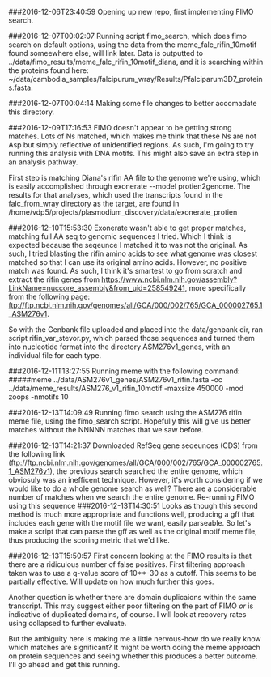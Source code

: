 ###2016-12-06T23:40:59
Opening up new repo, first implementing FIMO search.

###2016-12-07T00:02:07
Running script fimo_search, which does fimo search on default options, using the data from the meme_falc_rifin_10motif found someewhere else, will link later. Data is outputted to ../data/fimo_results/meme_falc_rifin_10motif_diana, and it is searching within the proteins found here: ~/data/cambodia_samples/falcipurum_wray/Results/Pfalciparum3D7_proteins.fasta.

###2016-12-07T00:04:14
Making some file changes to better accomadate this directory.

###2016-12-09T17:16:53
FIMO doesn't appear to be getting strong matches. Lots of Ns matched, which makes me think that these Ns are not Asp but simply reflective of unidentified regions. As such, I'm going to try running this analysis with DNA motifs. This might also save an extra step in an analysis pathway.

First step is matching Diana's rifin AA file to the genome we're using, which is easily accomplished through exonerate --model protien2genome. The results for that analyses, which used the transcripts found in the falc_from_wray directory as the target, are found in /home/vdp5/projects/plasmodium_discovery/data/exonerate_protien

###2016-12-10T15:53:30
Exonerate wasn't able to get proper matches, matching full AA seq to genomic sequences I tried. Which I think is expected because the seqeunce I matched it to was not the original. As such, I tried blasting the rifin amino acids to see what genome was closest matched so that I can use its original amino acids. However, no positive match was found. As such, I think it's smartest to go from scratch and extract the rifin genes from https://www.ncbi.nlm.nih.gov/assembly?LinkName=nuccore_assembly&from_uid=258549241, more specifically from the following page: ftp://ftp.ncbi.nlm.nih.gov/genomes/all/GCA/000/002/765/GCA_000002765.1_ASM276v1.

So with the Genbank file uploaded and placed into the data/genbank dir, ran script rifin_var_stevor.py, which parsed those sequences and turned them into nucleotide format into the directory ASM276v1_genes, with an individual file for each type.

###2016-12-11T13:27:55
Running meme with the following command:
#####meme ../data/ASM276v1_genes/ASM276v1_rifin.fasta -oc ../data/meme_results/ASM276_v1_rifin_10motif -maxsize 450000 -mod zoops -nmotifs 10

###2016-12-13T14:09:49
Running fimo search using the ASM276 rifin meme file, using the fimo_search script. Hopefully this will give us better matches without the NNNNN matches that we saw before.

###2016-12-13T14:21:37
Downloaded RefSeq gene seqeunces (CDS) from the following link (ftp://ftp.ncbi.nlm.nih.gov/genomes/all/GCA/000/002/765/GCA_000002765.1_ASM276v1), the previous search searched the entire genome, which obviosuly was an inefficent technique. However, it's worth considering if we would like to do a whole genome search as well? There are a considerable number of matches when we search the entire genome. Re-running FIMO using this sequence
###2016-12-13T14:30:51
Looks as though this second method is much more appropriate and functions well, producing a gff that includes each gene with the motif file we want, easily parseable. So let's make a script that can parse the gff as well as the original motif meme file, thus producing the scoring metric that we'd like.

###2016-12-13T15:50:57
First concern looking at the FIMO results is that there are a ridiculous number of false positives. First filtering approach taken was to use a q-value score of 10**-30 as a cutoff. This seems to be partially effective. Will update on how much further this goes.

Another question is whether there are domain duplicaions within the same transcript. This may suggest either poor filtering on the part of FIMO *or* is indicative of duplicated domains, of course. I will look at recovery rates using collapsed to further evaluate.

But the ambiguity here is making me a little nervous-how do we really know which matches are significant? It might be worth doing the meme approach on protein sequences and seeing whether this produces a better outcome. I'll go ahead and get this running. 